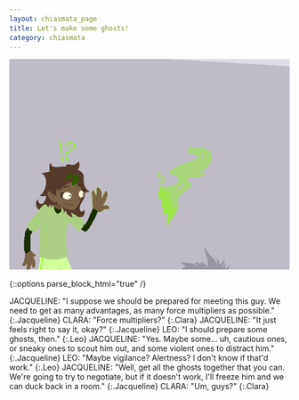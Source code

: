 ```yaml
---
layout: chiasmata_page
title: Let's make some ghosts!
category: chiasmata
---
```


![77](/chiasmata/images/narrative/076.png)

{::options parse_block_html="true" /}
<div class="dialogue">
JACQUELINE: "I suppose we should be prepared for meeting this guy. We need to get as many advantages, as many force multipliers as possible." 
{:.Jacqueline}
CLARA: "Force multipliers?" 
{:.Clara}
JACQUELINE: "It just feels right to say it, okay?" 
{:.Jacqueline}
LEO: "I should prepare some ghosts, then." 
{:.Leo}
JACQUELINE: "Yes. Maybe some... uh, cautious ones, or sneaky ones to scout him out, and some violent ones to distract him." 
{:.Jacqueline}
LEO: "Maybe vigilance? Alertness? I don't know if that'd work." 
{:.Leo}
JACQUELINE: "Well, get all the ghosts together that you can. We're going to try to negotiate, but if it doesn't work, I'll freeze him and we can duck back in a room." 
{:.Jacqueline}
CLARA: "Um, guys?" 
{:.Clara}
</div>